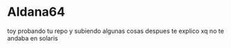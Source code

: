 Aldana64
========

toy probando tu repo y subiendo algunas cosas despues te explico xq no te andaba en solaris
